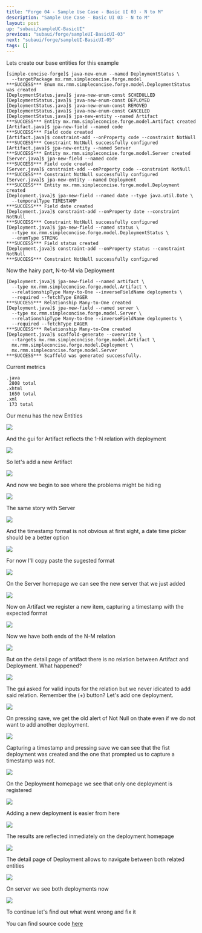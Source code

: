 ```yaml
---
title: "Forge 04 - Sample Use Case - Basic UI 03 - N to M"
description: "Sample Use Case - Basic UI 03 - N to M"
layout: post
up: "subaui/sampleUC-BasicUI"
previous: "subaui/forge/sampleUI-BasicUI-03"
next: "subaui/forge/sampleUI-BasicUI-05"
tags: []
---
```


Lets create our base entities for this example

~~~
[simple-concise-forge]$ java-new-enum --named DeploymentStatus \
  --targetPackage mx.rmm.simpleconcise.forge.model 
***SUCCESS*** Enum mx.rmm.simpleconcise.forge.model.DeploymentStatus was created
[DeploymentStatus.java]$ java-new-enum-const SCHEDULLED  
[DeploymentStatus.java]$ java-new-enum-const DEPLOYED  
[DeploymentStatus.java]$ java-new-enum-const REMOVED 
[DeploymentStatus.java]$ java-new-enum-const CANCELED
[DeploymentStatus.java]$ jpa-new-entity --named Artifact
***SUCCESS*** Entity mx.rmm.simpleconcise.forge.model.Artifact created
[Artifact.java]$ jpa-new-field --named code
***SUCCESS*** Field code created
[Artifact.java]$ constraint-add --onProperty code --constraint NotNull 
***SUCCESS*** Constraint NotNull successfully configured
[Artifact.java]$ jpa-new-entity --named Server  
***SUCCESS*** Entity mx.rmm.simpleconcise.forge.model.Server created
[Server.java]$ jpa-new-field --named code
***SUCCESS*** Field code created
[Server.java]$ constraint-add --onProperty code --constraint NotNull
***SUCCESS*** Constraint NotNull successfully configured
[Server.java]$ jpa-new-entity --named Deployment
***SUCCESS*** Entity mx.rmm.simpleconcise.forge.model.Deployment created
[Deployment.java]$ jpa-new-field --named date --type java.util.Date \
  --temporalType TIMESTAMP 
***SUCCESS*** Field date created
[Deployment.java]$ constraint-add --onProperty date --constraint NotNull
***SUCCESS*** Constraint NotNull successfully configured
[Deployment.java]$ jpa-new-field --named status \
  --type mx.rmm.simpleconcise.forge.model.DeploymentStatus \
  --enumType STRING   
***SUCCESS*** Field status created
[Deployment.java]$ constraint-add --onProperty status --constraint NotNull
***SUCCESS*** Constraint NotNull successfully configured

~~~

Now the hairy part, N-to-M via Deployment

~~~
[Deployment.java]$ jpa-new-field --named artifact \
  --type mx.rmm.simpleconcise.forge.model.Artifact \
  --relationshipType Many-to-One --inverseFieldName deployments \
  --required --fetchType EAGER 
***SUCCESS*** Relationship Many-to-One created
[Deployment.java]$ jpa-new-field --named server \
  --type mx.rmm.simpleconcise.forge.model.Server \
  --relationshipType Many-to-One --inverseFieldName deployments \
  --required --fetchType EAGER
***SUCCESS*** Relationship Many-to-One created
[Deployment.java]$ scaffold-generate --overwrite \
  --targets mx.rmm.simpleconcise.forge.model.Artifact \
  mx.rmm.simpleconcise.forge.model.Deployment \
  mx.rmm.simpleconcise.forge.model.Server 
***SUCCESS*** Scaffold was generated successfully.

~~~


Current metrics

~~~
.java
 2808 total
.xhtml
 1650 total
.xml
 173 total

~~~

Our menu has the new Entities

<img src="{{site.url}}/assets/images/suc-bui-forge/028.png" />

And the gui for Artifact reflects the 1-N relation with
deployment

<img src="{{site.url}}/assets/images/suc-bui-forge/029.png" />

So let's add a new Artifact

<img src="{{site.url}}/assets/images/suc-bui-forge/030.png" />

And now we begin to see where the problems might be hiding

<img src="{{site.url}}/assets/images/suc-bui-forge/031.png" />

The same story with Server

<img src="{{site.url}}/assets/images/suc-bui-forge/032.png" />

And the timestamp format is not obvious at first sight, a date
time picker should be a better option

<img src="{{site.url}}/assets/images/suc-bui-forge/033.png" />

For now I'll copy paste the sugested format

<img src="{{site.url}}/assets/images/suc-bui-forge/034.png" />

On the Server homepage we can see the new server that we just 
added

<img src="{{site.url}}/assets/images/suc-bui-forge/035.png" />

Now on Artifact we register a new item, capturing a timestamp 
with the expected format

<img src="{{site.url}}/assets/images/suc-bui-forge/036.png" />

Now we have both ends of the N-M relation

<img src="{{site.url}}/assets/images/suc-bui-forge/037.png" />

But on the detail page of artifact there is no relation between 
Artifact and Deployment. What happened?

<img src="{{site.url}}/assets/images/suc-bui-forge/038.png" />

The gui asked for valid inputs for the relation but we never 
idicated to add said relation. Remember the (+) button? Let's 
add one deployment.

<img src="{{site.url}}/assets/images/suc-bui-forge/039.png" />

On pressing save, we get the old alert of Not Null on thate 
even if we do not want to add another deployment.

<img src="{{site.url}}/assets/images/suc-bui-forge/040.png" />

Capturing a timestamp and pressing save we can see that the
fist deployment was created and the one that prompted us to
capture a timestamp was not.

<img src="{{site.url}}/assets/images/suc-bui-forge/041.png" />

On the Deployment homepage we see that only one deployment is 
registered

<img src="{{site.url}}/assets/images/suc-bui-forge/042.png" />

Adding a new deployment is easier from here

<img src="{{site.url}}/assets/images/suc-bui-forge/043.png" />

The results are reflected inmediately on the deployment homepage

<img src="{{site.url}}/assets/images/suc-bui-forge/044.png" />

The detail page of Deployment allows to navigate between both related entities

<img src="{{site.url}}/assets/images/suc-bui-forge/045.png" />

On server we see both deployments now

<img src="{{site.url}}/assets/images/suc-bui-forge/046.png" />

To continue let's find out what went wrong and fix it

You can find source code [here][code-forge-buc-bui-1.3]

[code-forge-buc-bui-1.3]:https://github.com/mtzmontiel/simple-concise/releases/tag/code-forge-buc-bui-1.3

